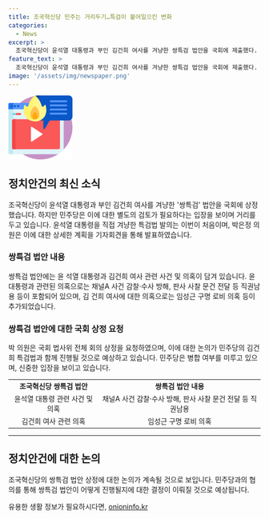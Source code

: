 ```yaml
---
title: 조국혁신당 민주는 거리두기…특검이 불어일으킨 변화
categories:
  - News
excerpt: >
  조국혁신당이 윤석열 대통령과 부인 김건희 여사를 겨냥한 쌍특검 법안을 국회에 제출했다. 이에 대해 더불어민주당은 법사위 상정을 위해서는 별도의 검토가 필요하다는 입장을 보였다. 박은정 의원은 해당 법안을 통해 국민의 인내심이 한계에 다다랐음을 주장하며 윤 대통령과 관련한 의혹을 제기했다. 더불어민주당의 입장은 신중한 모양새를 보이고 있다. 
feature_text: >
  조국혁신당이 윤석열 대통령과 부인 김건희 여사를 겨냥한 쌍특검 법안을 국회에 제출했다. 이에 대해 더불어민주당은 법사위 상정을 위해서는 별도의 검토가 필요하다는 입장을 보였다. 박은정 의원은 해당 법안을 통해 국민의 인내심이 한계에 다다랐음을 주장하며 윤 대통령과 관련한 의혹을 제기했다. 더불어민주당의 입장은 신중한 모양새를 보이고 있다. 
image: '/assets/img/newspaper.png'
---
```


<p><img src="/assets/img/news.png" alt="rentncar 속보" /></p>

<h2 data-ke-size="size26">정치안건의 최신 소식</h2>

<p data-ke-size="size16">조국혁신당이 윤석열 대통령과 부인 김건희 여사를 겨냥한 '쌍특검' 법안을 국회에 상정했습니다. 하지만 민주당은 이에 대한 별도의 검토가 필요하다는 입장을 보이며 거리를 두고 있습니다. 윤석열 대통령을 직접 겨냥한 특검법 발의는 이번이 처음이며, 박은정 의원은 이에 대한 상세한 계획을 기자회견을 통해 발표하였습니다.</p>

<h3>쌍특검 법안 내용</h3>

<p data-ke-size="size16">쌍특검 법안에는 윤 석열 대통령과 김건희 여사 관련 사건 및 의혹이 담겨 있습니다. 윤 대통령과 관련된 의혹으로는 채널A 사건 감찰·수사 방해, 판사 사찰 문건 전달 등 직권남용 등이 포함되어 있으며, 김 건희 여사에 대한 의혹으로는 임성근 구명 로비 의혹 등이 추가되었습니다.</p>

<h3>쌍특검 법안에 대한 국회 상정 요청</h3>

<p data-ke-size="size16">박 의원은 국회 법사위 전체 회의 상정을 요청하였으며, 이에 대한 논의가 민주당의 김건희 특검법과 함께 진행될 것으로 예상하고 있습니다. 민주당은 병합 여부를 미루고 있으며, 신중한 입장을 보이고 있습니다.</p>

<table>
    <tr>
        <td style="text-align: center; height: 17px;"><b>조국혁신당 쌍특검 법안</b></td>
        <td style="text-align: center; height: 17px;"><b>쌍특검 법안 내용</b></td>
    </tr>
    <tr>
        <td style="text-align: center; height: 17px;">윤석열 대통령 관련 사건 및 의혹</td>
        <td style="text-align: center; height: 17px;">채널A 사건 감찰·수사 방해, 판사 사찰 문건 전달 등 직권남용</td>
    </tr>
    <tr>
        <td style="text-align: center; height: 17px;">김건희 여사 관련 의혹</td>
        <td style="text-align: center; height: 17px;">임성근 구명 로비 의혹</td>
    </tr>
</table>

<hr>

<h2 data-ke-size="size26">정치안건에 대한 논의</h2>

<p data-ke-size="size16">조국혁신당의 쌍특검 법안 상정에 대한 논의가 계속될 것으로 보입니다. 민주당과의 협의를 통해 쌍특검 법안이 어떻게 진행될지에 대한 결정이 이뤄질 것으로 예상됩니다.</p>
유용한 생활 정보가 필요하시다면, <a href="https://onioninfo.kr" rel="dofollow">onioninfo.kr</a>


